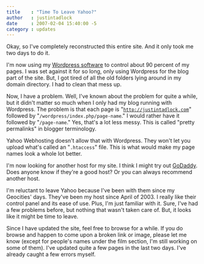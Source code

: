 ```yaml
---
title    : "Time To Leave Yahoo?"
author   : justintadlock
date     : 2007-02-04 15:40:00 -5
category : updates
---
```


Okay, so I've completely reconstructed this entire site.  And it only took me two days to do it.

I'm now using my <a href="http://wordpress.org" title="Wordpress (New Window)" rel="external"> Wordpress software</a> to control about 90 percent of my pages.  I was set against it for so long, only using Wordpress for the blog part of the site.  But, I got tired of all the old folders lying around in my domain directory.  I had to clean that mess up.

Now, I have a problem.  Well, I've known about the problem for quite a while, but it didn't matter so much when I only had my blog running with Wordpress.  The problem is that each page is "<code>http://justintadlock.com</code>" followed by "<code>/wordpress/index.php/page-name</code>."  I would rather have it followed by "<code>/page-name</code>."  Yes, that's a lot less messy.  This is called "pretty permalinks" in blogger terminology.

Yahoo Webhosting doesn't allow that with Wordpress.  They won't let you upload what's called an "<code>.htaccess</code>" file.  This is what would make my page names look a whole lot better.

I'm now looking for another host for my site.  I think I might try out <a href="http://godaddy.com" title="Go Daddy" rel="external"> GoDaddy</a>.  Does anyone know if they're a good host?  Or you can always recommend another host.

I'm reluctant to leave Yahoo because I've been with them since my Geocities' days.  They've been my host since April of 2003.  I really like their control panel and its ease of use.  Plus, I'm just familiar with it.  Sure, I've had a few problems before, but nothing that wasn't taken care of.  But, it looks like it might be time to leave.

Since I have updated the site, feel free to browse for a while.  If you do browse and happen to come upon a broken link or image, please let me know (except for people's names under the film section, I'm still working on some of them).  I've updated quite a few pages in the last two days.  I've already caught a few errors myself.

